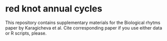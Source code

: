 # red knot annual cycles
This repository contains supplementary materials for the Biological rhytms paper by Karagicheva et al.
Cite corresponding paper if you use either data or R scripts, please.
